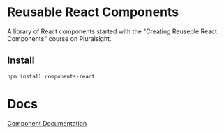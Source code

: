 # Reusable React Components

A library of React components started with the "Creating Reuseble React Components" course on Pluralsight.

## Install
```
npm install components-react
```

# Docs
[Component Documentation](https://samsteele01.github.io/doc-generator/)